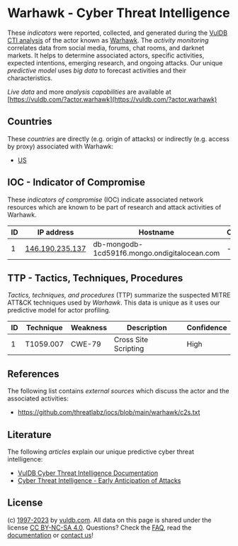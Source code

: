 # Warhawk - Cyber Threat Intelligence

These _indicators_ were reported, collected, and generated during the [VulDB CTI analysis](https://vuldb.com/?kb.cti) of the actor known as [Warhawk](https://vuldb.com/?actor.warhawk). The _activity monitoring_ correlates data from social media, forums, chat rooms, and darknet markets. It helps to determine associated actors, specific activities, expected intentions, emerging research, and ongoing attacks. Our unique _predictive model_ uses _big data_ to forecast activities and their characteristics.

_Live data_ and more _analysis capabilities_ are available at [https://vuldb.com/?actor.warhawk](https://vuldb.com/?actor.warhawk)

## Countries

These _countries_ are directly (e.g. origin of attacks) or indirectly (e.g. access by proxy) associated with Warhawk:

* [US](https://vuldb.com/?country.us)

## IOC - Indicator of Compromise

These _indicators of compromise_ (IOC) indicate associated network resources which are known to be part of research and attack activities of Warhawk.

ID | IP address | Hostname | Campaign | Confidence
-- | ---------- | -------- | -------- | ----------
1 | [146.190.235.137](https://vuldb.com/?ip.146.190.235.137) | db-mongodb-1cd591f6.mongo.ondigitalocean.com | - | High

## TTP - Tactics, Techniques, Procedures

_Tactics, techniques, and procedures_ (TTP) summarize the suspected MITRE ATT&CK techniques used by _Warhawk_. This data is unique as it uses our predictive model for actor profiling.

ID | Technique | Weakness | Description | Confidence
-- | --------- | -------- | ----------- | ----------
1 | T1059.007 | CWE-79 | Cross Site Scripting | High

## References

The following list contains _external sources_ which discuss the actor and the associated activities:

* https://github.com/threatlabz/iocs/blob/main/warhawk/c2s.txt

## Literature

The following _articles_ explain our unique predictive cyber threat intelligence:

* [VulDB Cyber Threat Intelligence Documentation](https://vuldb.com/?kb.cti)
* [Cyber Threat Intelligence - Early Anticipation of Attacks](https://www.scip.ch/en/?labs.20201022)

## License

(c) [1997-2023](https://vuldb.com/?kb.changelog) by [vuldb.com](https://vuldb.com/?kb.about). All data on this page is shared under the license [CC BY-NC-SA 4.0](https://creativecommons.org/licenses/by-nc-sa/4.0/). Questions? Check the [FAQ](https://vuldb.com/?kb.faq), read the [documentation](https://vuldb.com/?kb) or [contact us](https://vuldb.com/?contact)!
